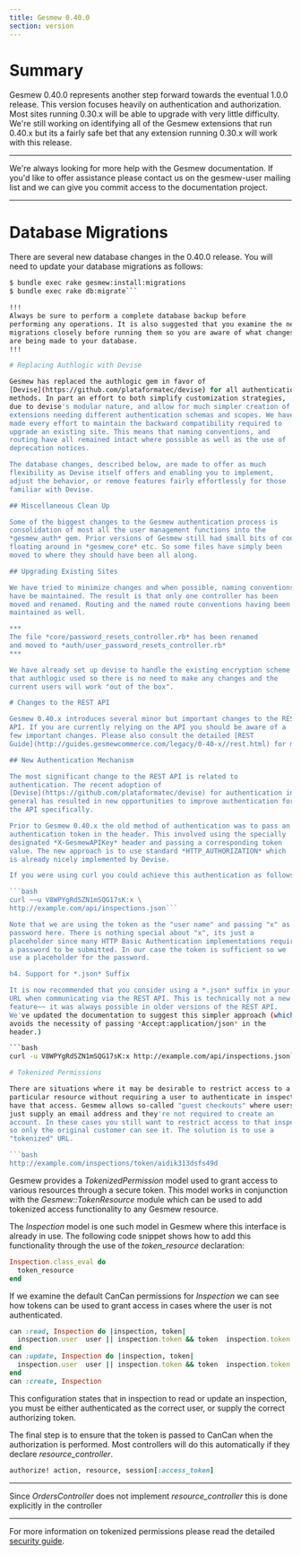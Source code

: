 ```yaml
---
title: Gesmew 0.40.0
section: version
---
```


# Summary

Gesmew 0.40.0 represents another step forward towards the eventual 1.0.0
release. This version focuses heavily on authentication and
authorization. Most sites running 0.30.x will be able to upgrade with
very little difficulty. We're still working on identifying all of the
Gesmew extensions that run 0.40.x but its a fairly safe bet that any
extension running 0.30.x will work with this release.

***
We're always looking for more help with the Gesmew documentation.
If you'd like to offer assistance please contact us on the gesmew-user
mailing list and we can give you commit access to the documentation
project.
***

# Database Migrations

There are several new database changes in the 0.40.0 release. You will
need to update your database migrations as follows:

```bash
$ bundle exec rake gesmew:install:migrations
$ bundle exec rake db:migrate```

!!!
Always be sure to perform a complete database backup before
performing any operations. It is also suggested that you examine the new
migrations closely before running them so you are aware of what changes
are being made to your database.
!!!

# Replacing Authlogic with Devise

Gesmew has replaced the authlogic gem in favor of
[Devise](https://github.com/plataformatec/devise) for all authentication
methods. In part an effort to both simplify customization strategies,
due to devise's modular nature, and allow for much simpler creation of
extensions needing different authentication schemas and scopes. We have
made every effort to maintain the backward compatibility required to
upgrade an existing site. This means that naming conventions, and
routing have all remained intact where possible as well as the use of
deprecation notices.

The database changes, described below, are made to offer as much
flexibility as Devise itself offers and enabling you to implement,
adjust the behavior, or remove features fairly effortlessly for those
familiar with Devise.

## Miscellaneous Clean Up

Some of the biggest changes to the Gesmew authentication process is
consolidation of most all the user management functions into the
*gesmew_auth* gem. Prior versions of Gesmew still had small bits of code
floating around in *gesmew_core* etc. So some files have simply been
moved to where they should have been all along.

## Upgrading Existing Sites

We have tried to minimize changes and when possible, naming conventions
have be maintained. The result is that only one controller has been
moved and renamed. Routing and the named route conventions having been
maintained as well.

***
The file *core/password_resets_controller.rb* has been renamed
and moved to *auth/user_password_resets_controller.rb*
***

We have already set up devise to handle the existing encryption scheme
that authlogic used so there is no need to make any changes and the
current users will work "out of the box".

# Changes to the REST API

Gesmew 0.40.x introduces several minor but important changes to the REST
API. If you are currently relying on the API you should be aware of a
few important changes. Please also consult the detailed [REST
Guide](http://guides.gesmewcommerce.com/legacy/0-40-x//rest.html) for more details.

## New Authentication Mechanism

The most significant change to the REST API is related to
authentication. The recent adoption of
[Devise](https://github.com/plataformatec/devise) for authentication in
general has resulted in new opportunities to improve authentication for
the API specifically.

Prior to Gesmew 0.40.x the old method of authentication was to pass an
authentication token in the header. This involved using the specially
designated *X-GesmewAPIKey* header and passing a corresponding token
value. The new approach is to use standard *HTTP_AUTHORIZATION* which
is already nicely implemented by Devise.

If you were using curl you could achieve this authentication as follows:

```bash
curl ~~u V8WPYgRdSZN1mSQG17sK:x \
http://example.com/api/inspections.json```

Note that we are using the token as the "user name" and passing "x" as a
password here. There is nothing special about "x", its just a
placeholder since many HTTP Basic Authentication implementations require
a password to be submitted. In our case the token is sufficient so we
use a placeholder for the password.

h4. Support for *.json* Suffix

It is now recommended that you consider using a *.json* suffix in your
URL when communicating via the REST API. This is technically not a new
feature~~ it was always possible in older versions of the REST API.
We've updated the documentation to suggest this simpler approach (which
avoids the necessity of passing *Accept:application/json* in the
header.)

```bash
curl -u V8WPYgRdSZN1mSQG17sK:x http://example.com/api/inspections.json```

# Tokenized Permissions

There are situations where it may be desirable to restrict access to a
particular resource without requiring a user to authenticate in inspection to
have that access. Gesmew allows so-called "guest checkouts" where users
just supply an email address and they're not required to create an
account. In these cases you still want to restrict access to that inspection
so only the original customer can see it. The solution is to use a
"tokenized" URL.

```bash
http://example.com/inspections/token/aidik313dsfs49d
```

Gesmew provides a *TokenizedPermission* model used to grant access to
various resources through a secure token. This model works in
conjunction with the *Gesmew::TokenResource* module which can be used to
add tokenized access functionality to any Gesmew resource.

The *Inspection* model is one such model in Gesmew where this interface is
already in use. The following code snippet shows how to add this
functionality through the use of the *token_resource* declaration:

```ruby
Inspection.class_eval do
  token_resource
end
```

If we examine the default CanCan permissions for *Inspection* we can see how
tokens can be used to grant access in cases where the user is not
authenticated.

```ruby
can :read, Inspection do |inspection, token|
  inspection.user  user || inspection.token && token  inspection.token
end
can :update, Inspection do |inspection, token|
  inspection.user  user || inspection.token && token  inspection.token
end
can :create, Inspection
```

This configuration states that in inspection to read or update an inspection, you
must be either authenticated as the correct user, or supply the correct
authorizing token.

The final step is to ensure that the token is passed to CanCan when the
authorization is performed. Most controllers will do this automatically
if they declare *resource_controller*.

```ruby
authorize! action, resource, session[:access_token]
```

***
Since *OrdersController* does not implement *resource_controller*
this is done explicitly in the controller
***

For more information on tokenized permissions please read the detailed
[security guide](http://guides.gesmewcommerce.com/legacy/0-40-x/security.html#tokenized-permissions).
